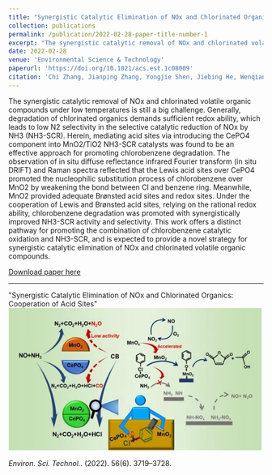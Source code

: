 ```yaml
---
title: "Synergistic Catalytic Elimination of NOx and Chlorinated Organics: Cooperation of Acid Sites"
collection: publications
permalink: /publication/2022-02-28-paper-title-number-1
excerpt: "The synergistic catalytic removal of NOx and chlorinated volatile organic compounds under low temperatures is still a big challenge. Generally, degradation of chlorinated organics demands sufficient redox ability, which leads to low N2 selectivity in the selective catalytic reduction of NOx by NH3 (NH3-SCR). Herein, mediating acid sites via introducing the CePO4 component into MnO2/TiO2 NH3-SCR catalysts was found to be an effective approach for promoting chlorobenzene degradation. The observation of in situ diffuse reflectance infrared Fourier transform (in situ DRIFT) and Raman spectra reflected that the Lewis acid sites over CePO4 promoted the nucleophilic substitution process of chlorobenzene over MnO2 by weakening the bond between Cl and benzene ring. Meanwhile, MnO2 provided adequate Brønsted acid sites and redox sites. Under the cooperation of Lewis and Brønsted acid sites, relying on the rational redox ability, chlorobenzene degradation was promoted with synergistically improved NH3-SCR activity and selectivity. This work offers a distinct pathway for promoting the combination of chlorobenzene catalytic oxidation and NH3-SCR, and is expected to provide a novel strategy for synergistic catalytic elimination of NOx and chlorinated volatile organic compounds.<br/><img src='/images/Publication/2022ZCEST.jpg'>"
date: 2022-02-28
venue: 'Environmental Science & Technology'
paperurl: 'https://doi.org/10.1021/acs.est.1c08009'
citation: 'Chi Zhang, Jianping Zhang, Yongjie Shen, Jiebing He, Wenqiang Qu, Jiang Deng, Lupeng Han, Aling Chen*, and Dengsong Zhang*. <i>Environ. Sci. Technol.</i>. (2022). 56(6). 3719–3728.'
---
```


The synergistic catalytic removal of NOx and chlorinated volatile organic compounds under low temperatures is still a big challenge. Generally, degradation of chlorinated organics demands sufficient redox ability, which leads to low N2 selectivity in the selective catalytic reduction of NOx by NH3 (NH3-SCR). Herein, mediating acid sites via introducing the CePO4 component into MnO2/TiO2 NH3-SCR catalysts was found to be an effective approach for promoting chlorobenzene degradation. The observation of in situ diffuse reflectance infrared Fourier transform (in situ DRIFT) and Raman spectra reflected that the Lewis acid sites over CePO4 promoted the nucleophilic substitution process of chlorobenzene over MnO2 by weakening the bond between Cl and benzene ring. Meanwhile, MnO2 provided adequate Brønsted acid sites and redox sites. Under the cooperation of Lewis and Brønsted acid sites, relying on the rational redox ability, chlorobenzene degradation was promoted with synergistically improved NH3-SCR activity and selectivity. This work offers a distinct pathway for promoting the combination of chlorobenzene catalytic oxidation and NH3-SCR, and is expected to provide a novel strategy for synergistic catalytic elimination of NOx and chlorinated volatile organic compounds.

[Download paper here](https://wenqiang2.github.io/images/Publication/2022ZCEST.pdf)

---
"Synergistic Catalytic Elimination of NOx and Chlorinated Organics: Cooperation of Acid Sites"
<br/><img src='/images/Publication/2022ZCEST.jpg'>


<i>Environ. Sci. Technol.</i>. (2022). 56(6). 3719–3728.

